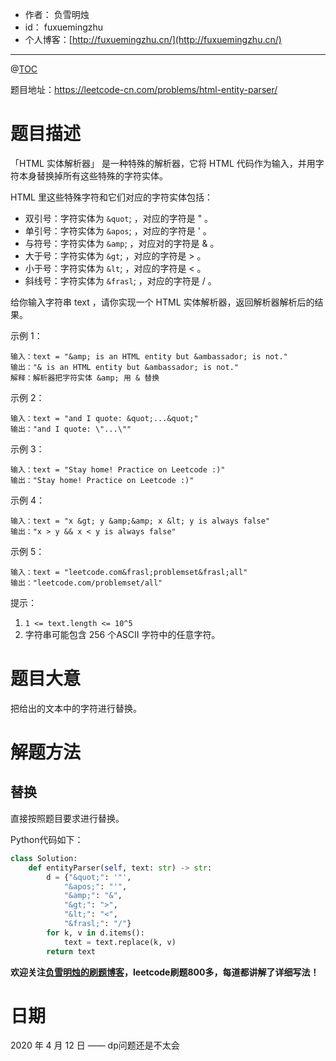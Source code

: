 - 作者：    负雪明烛
- id：      fuxuemingzhu
- 个人博客：[http://fuxuemingzhu.cn/](http://fuxuemingzhu.cn/)

---
@[TOC](目录)


题目地址：https://leetcode-cn.com/problems/html-entity-parser/

# 题目描述

「HTML 实体解析器」 是一种特殊的解析器，它将 HTML 代码作为输入，并用字符本身替换掉所有这些特殊的字符实体。

HTML 里这些特殊字符和它们对应的字符实体包括：

- 双引号：字符实体为 `&quot`; ，对应的字符是 " 。
- 单引号：字符实体为 `&apos`; ，对应的字符是 ' 。
- 与符号：字符实体为 `&amp`; ，对应对的字符是 & 。
- 大于号：字符实体为 `&gt`; ，对应的字符是 > 。
- 小于号：字符实体为 `&lt`; ，对应的字符是 < 。
- 斜线号：字符实体为 `&frasl`; ，对应的字符是 / 。

给你输入字符串 text ，请你实现一个 HTML 实体解析器，返回解析器解析后的结果。

示例 1：

    输入：text = "&amp; is an HTML entity but &ambassador; is not."
    输出："& is an HTML entity but &ambassador; is not."
    解释：解析器把字符实体 &amp; 用 & 替换

示例 2：

    输入：text = "and I quote: &quot;...&quot;"
    输出："and I quote: \"...\""

示例 3：

    输入：text = "Stay home! Practice on Leetcode :)"
    输出："Stay home! Practice on Leetcode :)"

示例 4：
    
    输入：text = "x &gt; y &amp;&amp; x &lt; y is always false"
    输出："x > y && x < y is always false"

示例 5：

    输入：text = "leetcode.com&frasl;problemset&frasl;all"
    输出："leetcode.com/problemset/all"
 

提示：

1. `1 <= text.length <= 10^5`
1. 字符串可能包含 256 个ASCII 字符中的任意字符。

# 题目大意

把给出的文本中的字符进行替换。

# 解题方法

## 替换

直接按照题目要求进行替换。

Python代码如下：

```python
class Solution:
    def entityParser(self, text: str) -> str:
        d = {"&quot;": '"',
            "&apos;": "'",
            "&amp;": "&",
            "&gt;": ">",
            "&lt;": "<",
            "&frasl;": "/"}
        for k, v in d.items():
            text = text.replace(k, v)
        return text
```


**欢迎关注[负雪明烛的刷题博客](https://blog.csdn.net/fuxuemingzhu)，leetcode刷题800多，每道都讲解了详细写法！**

# 日期

2020 年 4 月 12 日 —— dp问题还是不太会


  [1]: https://blog.csdn.net/fuxuemingzhu/article/details/79451733
